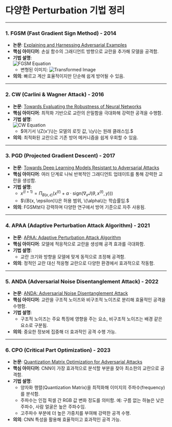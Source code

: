 # 다양한 Perturbation 기법 정리

---

### 1. **FGSM (Fast Gradient Sign Method) - 2014**
- **논문**: [Explaining and Harnessing Adversarial Examples](https://arxiv.org/abs/1412.6572)  
- **핵심 아이디어**: 손실 함수의 그래디언트 방향으로 교란을 추가해 모델을 공격함.  
- **기법 설명**:  
  ![FGSM Equation](https://latex.codecogs.com/png.latex?\eta%20=%20\epsilon%20\cdot%20\text{sign}(\nabla_x%20J(\theta,%20x,%20y)))  
  - 변형된 이미지: ![Transformed Image](https://latex.codecogs.com/png.latex?x%27%20=%20x%20+%20\eta)  
- **의의**: 빠르고 계산 효율적이지만 단순해 쉽게 방어될 수 있음.

---

### 2. **CW (Carlini & Wagner Attack) - 2016**
- **논문**: [Towards Evaluating the Robustness of Neural Networks](https://arxiv.org/abs/1608.04644)  
- **핵심 아이디어**: 최적화 기반으로 교란의 은밀함을 극대화해 강력한 공격을 수행함.  
- **기법 설명**:  
  ![CW Equation](https://latex.codecogs.com/png.latex?f(x%27)%20=%20\max(Z(x%27)_y%20-%20\max_{i%20\neq%20y}%20Z(x%27)_i,%20-\kappa))  
  - $여기서 \(Z(x')\)는 모델의 로짓 값, \(y\)는 원래 클래스임.$  
- **의의**: 최적화된 교란으로 기존 방어 메커니즘을 쉽게 우회할 수 있음.

---

### 3. **PGD (Projected Gradient Descent) - 2017**
- **논문**: [Towards Deep Learning Models Resistant to Adversarial Attacks](https://arxiv.org/abs/1706.06083)  
- **핵심 아이디어**: 여러 단계로 나눠 반복적인 그래디언트 업데이트를 통해 강력한 교란을 생성함.  
- **기법 설명**:  
  - $x^{(t+1)} = \Pi_{B(x, \epsilon)}\left( x^{(t)} + \alpha \cdot \text{sign}\left( \nabla_x J(\theta, x^{(t)}, y) \right) \right)$
  - $\(B(x, \epsilon)\)은 허용 범위, \(\alpha\)는 학습률임.$
- **의의**: FGSM보다 강력하며 다양한 연구에서 방어 기준으로 자주 사용됨.

---

### 4. **APAA (Adaptive Perturbation Attack Algorithm) - 2021**
- **논문**: [APAA: Adaptive Perturbation Attack Algorithm](https://arxiv.org/abs/2111.13841)  
- **핵심 아이디어**: 모델에 적응적으로 교란을 생성해 공격 효과를 극대화함.  
- **기법 설명**:  
  - 교란 크기와 방향을 모델에 맞게 동적으로 조정해 공격함.  
- **의의**: 정적인 교란 대신 적응형 교란으로 다양한 환경에서 효과적으로 작동함.

---

### 5. **ANDA (Adversarial Noise Disentanglement Attack) - 2022**
- **논문**: [ANDA: Adversarial Noise Disentanglement Attack](https://arxiv.org/abs/2209.11964)  
- **핵심 아이디어**: 교란을 구조적 노이즈와 비구조적 노이즈로 분리해 효율적인 공격을 수행함.  
- **기법 설명**:  
  - 구조적 노이즈는 주요 특징에 영향을 주는 요소, 비구조적 노이즈는 배경 같은 요소로 구분됨.  
- **의의**: 중요한 정보에 집중해 더 효과적인 공격 수행 가능.

---

### 6. **CPO (Critical Part Optimization) - 2023**
- **논문**: [Quantization Matrix Optimization for Adversarial Attacks](https://arxiv.org/abs/2312.06199)  
- **핵심 아이디어**: CNN이 가장 효과적으로 분석할 부분을 찾아 최소한의 교란으로 공격함.  
- **기법 설명**:  
  - 양자화 행렬(Quantization Matrix)을 최적화해 이미지의 주파수(frequency)를 분석함.  
  - 주파수는 인접 픽셀 간 RGB 값 변화 정도를 의미함. 예: 구름 없는 하늘은 낮은 주파수, 사람 얼굴은 높은 주파수임.  
  - 고주파수 부분에 더 높은 가중치를 부여해 강력한 공격 수행.  
- **의의**: CNN 특성을 활용해 효율적이고 효과적인 공격 가능.
